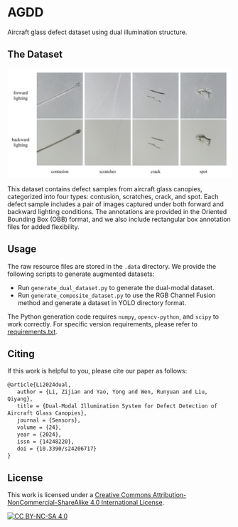# AGDD
Aircraft glass defect dataset using dual illumination structure.



## The Dataset

![Typical images of four types of defects.](./doc/overview.jpg)

This dataset contains defect samples from aircraft glass canopies,
categorized into four types: contusion, scratches, crack, and spot.
Each defect sample includes a pair of images captured under both forward and backward lighting conditions.
The annotations are provided in the Oriented Bounding Box (OBB) format,
and we also include rectangular box annotation files for added flexibility.



## Usage

The raw resource files are stored in the `.data` directory.
We provide the following scripts to generate augmented datasets:

- Run `generate_dual_dataset.py` to generate the dual-modal dataset.
- Run `generate_composite_dataset.py` to use the RGB Channel Fusion method and generate a dataset in YOLO directory format.

The Python generation code requires `numpy`, `opencv-python`, and `scipy` to work correctly.
For specific version requirements, please refer to [requirements.txt](./requirements.txt).



## Citing

If this work is helpful to you, please cite our paper as follows:
```
@article{Li2024dual,
   author = {Li, Zijian and Yao, Yong and Wen, Runyuan and Liu, Qiyang},
   title = {Dual-Modal Illumination System for Defect Detection of Aircraft Glass Canopies},
   journal = {Sensors},
   volume = {24},
   year = {2024},
   issn = {14248220},
   doi = {10.3390/s24206717}
}
```


## License

This work is licensed under a
[Creative Commons Attribution-NonCommercial-ShareAlike 4.0 International License][cc-by-nc-sa].

[![CC BY-NC-SA 4.0][cc-by-nc-sa-image]][cc-by-nc-sa]

[cc-by-nc-sa]: http://creativecommons.org/licenses/by-nc-sa/4.0/
[cc-by-nc-sa-image]: https://licensebuttons.net/l/by-nc-sa/4.0/88x31.png
